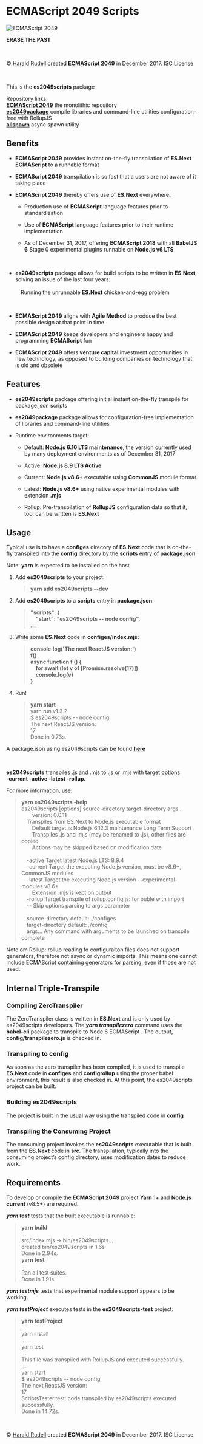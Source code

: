 <h1>ECMAScript 2049 Scripts</h1>
<img src=https://raw.githubusercontent.com/haraldrudell/ECMAScript2049/HEAD/workspace/packages/es2049scripts/assets/ECMAScript%202049.png alt="ECMAScript 2049" />
<p><strong>ERASE THE PAST</strong></p>
<p>&emsp;</p>
<p>© <a href=http://haraldrudell.com>Harald Rudell</a> created <strong>ECMAScript 2049</strong> in December 2017. ISC License</p>
<p>&emsp;</p>

<p>This is the <strong>es2049scripts</strong> package</p>
<p>Repository links:<br />
<strong><a href=https://github.com/haraldrudell/ECMAScript2049>ECMAScript 2049</a></strong> the monolithic repository<br />
<strong><a href=https://github.com/haraldrudell/ECMAScript2049/tree/master/workspace/packages/es2049package>es2049package</a></strong> compile libraries and command-line utilities configuration-free with RollupJS<br />
<strong><a href=https://github.com/haraldrudell/ECMAScript2049/tree/master/workspace/packages/allspawn>allspawn</a></strong> async spawn utility</p>

<h2>Benefits</h2>
<ul>
  <li><p><strong>ECMAScript 2049</strong> provides instant on-the-fly transpilation of <strong>ES.Next ECMAScript</strong> to a runnable format</p></li>
  <li><p><strong>ECMAScript 2049</strong> transpilation is so fast that a users are not aware of it taking place</p></li>
  <li><p><strong>ECMAScript 2049</strong> thereby offers use of <strong>ES.Next</strong> everywhere:</p>
    <ul>
      <li><p>Production use of <strong>ECMAScript</strong> language features prior to standardization</p></li>
      <li><p>Use of <strong>ECMAScript</strong> language features prior to their runtime implementation</p></li>
      <li><p>As of December 31, 2017, offering <strong>ECMAScript 2018</strong> with all <strong>BabelJS 6</strong> Stage 0 experimental plugins runnable on <strong>Node.js v6 LTS</strong></p></li>
  </ul><p>&nbsp;</p></li>
  <li><p><strong>es2049scripts</strong> package allows for build scripts to be written in <strong>ES.Next</strong>, solving an issue of the last four years:<br /><br />&emsp;Running the unrunnable <strong>ES.Next</strong> chicken-and-egg problem</p><p>&nbsp;</p></li>
  <li><p><strong>ECMAScript 2049</strong> aligns with <strong>Agile Method</strong> to produce the best possible design at that point in time</li>
  <li><p><strong>ECMAScript 2049</strong> keeps developers and engineers happy and programming <strong>ECMAScript</strong> fun</li>
  <li><p><strong>ECMAScript 2049</strong> offers <strong>venture capital</strong> investment opportunities in new technology, as opposed to building companies on technology that is old and obsolete</li>
</ul>

<h2>Features</h2>
<ul>
  <li><p><strong>es2049scripts</strong> package offering initial instant on-the-fly transpile for package.json scripts</p></li>
  <li><p><strong>es2049package</strong> package allows for configuration-free implementation of libraries and command-line utilities</p></li>
  <li><p>Runtime environments target:</p>
    <ul>
      <li><p>Default: <strong>Node.js 6.10 LTS maintenance</strong>, the version currently used by many deployment environments as of December 31, 2017</p></li>
      <li><p>Active: <strong>Node.js 8.9 LTS Active</strong></p></li>
      <li><p>Current: <strong>Node.js v8.6+</strong> executable using <strong>CommonJS</strong> module format</p></li>
      <li><p>Latest: <strong>Node.js v8.6+</strong> using native experimental modules with extension <strong>.mjs</strong></p></li>
      <li><p>Rollup: Pre-transpilation of <strong>RollupJS</strong> configuration data so that it, too, can be written is <strong>ES.Next</strong></p></li>
  </ul></li>
</ul>

<h2>Usage</h2>
<p>Typical use is to have a <strong>configes</strong> direcory of <strong>ES.Next</strong> code that is on-the-fly transpiled into the <strong>config</strong> directory by the <strong>scripts</strong> entry of <strong>package.json</strong></p>
<p>Note: <strong>yarn</strong> is expected to be installed on the host</p>
<ol>
  <li><p>Add <strong>es2049scripts</strong> to your project:</p>
  <blockquote><strong>yarn add es2049scripts --dev</strong></blockquote></li>
  <li><p>Add <strong>es2049scripts</strong> to a <strong>scripts</strong> entry in <strong>package.json</strong>:</p>
  <blockquote><strong>"scripts": {<br />
    &emsp;"start": "es2049scripts -- node config",<br />
    …</strong></blockquote></li>
  <li><p>Write some <strong>ES.Next</strong> code in <strong>configes/index.mjs:</strong></p>
  <blockquote><strong>console.log('The next ReactJS version:')<br />
    f()<br />
    async function f () {<br />
    &emsp;for await (let v of [Promise.resolve(17)])<br />
    &emsp;console.log(v)<br />
    }</strong></blockquote></li>
  <li><p>Run!</p>
  <blockquote><strong>yarn start</strong><br />
    yarn run v1.3.2<br />
    $ es2049scripts -- node config<br />
    The next ReactJS version:<br />
    17<br />
    Done in 0.73s.</blockquote></li>
</ol>
<p>A package.json using es2049scripts can be found <strong><a href=https://github.com/haraldrudell/ECMAScript2049/blob/master/workspace/packages/es2049package/package.json>here</a></strong></p>

<p>&emsp;</p>
<p><strong>es2049scripts</strong> transpiles .js and .mjs to .js or .mjs with target options <strong>&#8209;current &#8209;active &#8209;latest &#8209;rollup.</strong></p>
<p>For more information, use:</p>
<blockquote><strong>yarn es2049scripts &#8209;help</strong><br />
  es2049scripts [options] source-directory target-directory args…<br />
  &emsp;&emsp;version: 0.0.11<br />
  &emsp;Transpiles from ES.Next to Node.js executable format<br />
  &emsp;&emsp;Default target is Node.js 6.12.3 maintenance Long Term Support<br />
  &emsp;&emsp;Transpiles .js and .mjs (may be renamed to .js), other files are copied<br />
  &emsp;&emsp;Actions may be skipped based on modification date<br />
  <br />
  &emsp;-active  Target latest Node.js LTS: 8.9.4<br />
  &emsp;-current  Target the executing Node.js version, must be v8.6+, CommonJS modules<br />
  &emsp;-latest  Target the executing Node.js version --experimental-modules v8.6+<br />
  &emsp;&emsp;Extension .mjs is kept on output<br />
  &emsp;-rollup  Target transpile of rollup.config.js: for buble with import<br />
  &emsp;--  Skip options parsing to args parameter<br />
  <br />
  &emsp;source-directory default: ./configes<br />
  &emsp;target-directory default: ./config<br />
  &emsp;args…  Any command with arguments to be launched on transpile complete</strong></blockquote>
<p>Note om Rollup: rollup reading fo configuraiton files does not support generators, therefore not async or dynamic imports. This means one cannot include ECMAScript containing generators for parsing, even if those are not used.</p>

<h2>Internal Triple-Transpile</h2>
<h3>Compiling ZeroTranspiler</h3>
<p>The ZeroTranspiler class is written in <strong>ES.Next</strong> and is only used by es2049scripts developers. The <em><strong>yarn transpilezero</strong></em> command uses the <strong>babel-cli</strong> package to transpile to Node 6 ECMAScript . The output, <strong>config/transpilezero.js</strong> is checked in.
<h3>Transpiling to config</h3>
<p>As soon as the zero transpiler has been compiled, it is used to transpile <strong>ES.Next</strong> code in <strong>configes</strong> and <strong>configrollup</strong> using the proper babel environment, this result is also checked in. At this point, the es2049scripts project can be built.</p>
<h3>Building es2049scripts</h3>
<p>The project is built in the usual way using the transpiled code in <strong>config</strong>
<h3>Transpiling the Consuming Project</h3>
<p>The consuming project invokes the <strong>es2049scripts</strong> executable that is built from the <strong>ES.Next</strong> code in <strong>src</strong>. The transpilation, typically into the consuming project’s config directory, uses modification dates to reduce work.

<h2>Requirements</h2>
<p>To develop or compile the <strong>ECMAScript 2049</strong> project <strong>Yarn</strong> 1+ and <strong>Node.js current</strong> (v8.5+) are required.</p>
<p><em><strong>yarn test</strong></em> tests that the built executable is runnable:</p>
<blockquote><strong>yarn build</strong><br />
  …<br />
  src/index.mjs → bin/es2049scripts...<br />
  created bin/es2049scripts in 1.6s<br />
  Done in 2.94s.<br />
  <strong>yarn test</strong><br />
  …<br />
  Ran all test suites.<br />
  Done in 1.91s.</strong></blockquote>
<p><em><strong>yarn testmjs</strong></em> tests that experimental module support appears to be working.</p>
<p><em><strong>yarn testProject</strong></em> executes tests in the <strong>es2049scripts-test</strong> project:</p>
<blockquote><strong>yarn testProject</strong><br />
…<br />
yarn install<br />
…<br />
yarn test<br />
…<br />
This file was transpiled with RollupJS and executed successfully.<br />
…<br />
yarn start<br />
$ es2049scripts -- node config<br />
The next ReactJS version:<br />
17<br />
ScriptsTester.test: code transpiled by es2049scripts executed successfully.<br />
Done in 14.72s.</strong></blockquote>
<p>&emsp;</p>

<p>© <a href=http://haraldrudell.com>Harald Rudell</a> created <strong>ECMAScript 2049</strong> in December 2017. ISC License</p>
